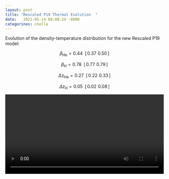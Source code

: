 ```yaml
---
layout: post
title: "Rescaled P19 Thermal Evolution  "
date:   2021-05-14 08:00:24 -0800
categorines: cholla
---
```



Evolution of the density-temperature distribution for the new Rescaled P19 model:

$$\beta_{\mathrm{He}} = 0.44 \,\,\, [ \, 0.37 \,\, 0.50 \,  ]$$

$$\beta_{\mathrm{H}} = 0.78 \,\,\, [  \, 0.77 \,\, 0.79 \, ]$$

$$\Delta z_{\mathrm{He}} = 0.27 \,\,\, [  \, 0.22 \,\, 0.33 \,]$$

$$\Delta z_{\mathrm{H}} = 0.05 \,\,\, [  \, 0.02 \,\, 0.08 \, ]$$
 

<video src="{{ site.url }}assets/videos/phase_diagram_rescaled_P19.mp4" width="100%"  height="auto" controls preload> </video>
</div>
